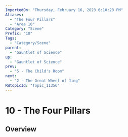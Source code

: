 ```yaml
---
ImportedOn: "Thursday, February 16, 2023 6:10:23 PM"
Aliases:
  - "The Four Pillars"
  - "Area 10"
Category: "Scene"
Prefix: "10"
Tags:
  - "Category/Scene"
parent:
  - "Gauntlet of Science"
up:
  - "Gauntlet of Science"
prev:
  - "5 - The Child's Room"
next:
  - "2 - The Great Wheel of Jing"
RWtopicId: "Topic_11356"
---
```

# 10 - The Four Pillars
## Overview
